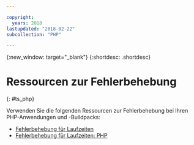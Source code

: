 ```yaml
---

copyright:
  years: 2018
lastupdated: "2018-02-22"
subcollection: "PHP"

---
```


{:new_window: target="_blank"}
{:shortdesc: .shortdesc}

# Ressourcen zur Fehlerbehebung
{: #ts_php}

Verwenden Sie die folgenden Ressourcen zur Fehlerbehebung bei Ihren PHP-Anwendungen und -Buildpacks:

* [Fehlerbehebung für Laufzeiten](docs/runtimes-common/ts_runtimes.html#runtimes)
* [Fehlerbehebung für Laufzeiten: PHP](docs/runtimes-common/ts_runtimes.html#ts_php)
